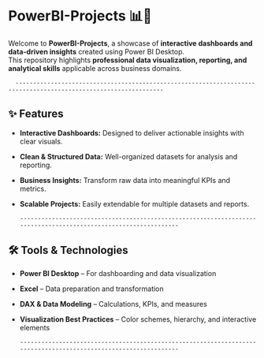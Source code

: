 # PowerBI-Projects 📊💼

Welcome to **PowerBI-Projects**, a showcase of **interactive dashboards and data-driven insights** created using Power BI Desktop.  
This repository highlights **professional data visualization, reporting, and analytical skills** applicable across business domains.

      ----------------------------------------------------------------------------------------------------------------

## ✨ Features
- **Interactive Dashboards:** Designed to deliver actionable insights with clear visuals.  
- **Clean & Structured Data:** Well-organized datasets for analysis and reporting.  
- **Business Insights:** Transform raw data into meaningful KPIs and metrics.  
- **Scalable Projects:** Easily extendable for multiple datasets and reports.  

      ----------------------------------------------------------------------------------------------------------------

## 🛠 Tools & Technologies
- **Power BI Desktop** – For dashboarding and data visualization  
- **Excel** – Data preparation and transformation  
- **DAX & Data Modeling** – Calculations, KPIs, and measures  
- **Visualization Best Practices** – Color schemes, hierarchy, and interactive elements  

      ----------------------------------------------------------------------------------------------------------------
